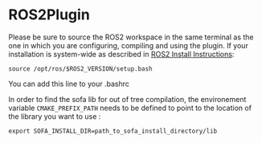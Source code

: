 # ROS2Plugin

Please be sure to source the ROS2 workspace in the same terminal as the one in which you are configuring, compiling and using the plugin.
If your installation is system-wide as described in [ROS2 Install Instructions](https://docs.ros.org/en/foxy/Installation/Ubuntu-Install-Debians.html):
```
source /opt/ros/$ROS2_VERSION/setup.bash
```
You can add this line to your .bashrc

In order to find the sofa lib for out of tree compilation, the environement variable `CMAKE_PREFIX_PATH` needs to be defined to point to the location of the library you want to use :
```
export SOFA_INSTALL_DIR=path_to_sofa_install_directory/lib
```
